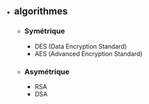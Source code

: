 - ## algorithmes
	- ### Symétrique
		- DES (Data Encryption Standard)
		- AES (Advanced Encryption Standard)
	- ### Asymétrique
		- RSA
		- DSA
